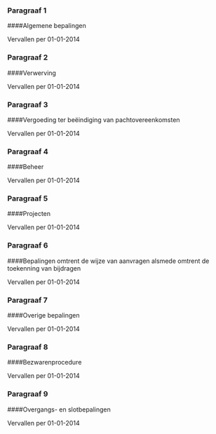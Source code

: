 <meta http-equiv='Content-Type' content='text/html; charset=utf-8' />

### Paragraaf  1  

####Algemene bepalingen

Vervallen per 01-01-2014 

### Paragraaf  2  

####Verwerving

Vervallen per 01-01-2014 

### Paragraaf  3  

####Vergoeding ter beëindiging van pachtovereenkomsten

Vervallen per 01-01-2014 

### Paragraaf  4  

####Beheer

Vervallen per 01-01-2014 

### Paragraaf  5  

####Projecten

Vervallen per 01-01-2014 

### Paragraaf  6  

####Bepalingen omtrent de wijze van aanvragen alsmede omtrent de toekenning van bijdragen

Vervallen per 01-01-2014 

### Paragraaf  7  

####Overige bepalingen

Vervallen per 01-01-2014 

### Paragraaf  8  

####Bezwarenprocedure

Vervallen per 01-01-2014 

### Paragraaf  9  

####Overgangs- en slotbepalingen

Vervallen per 01-01-2014 


